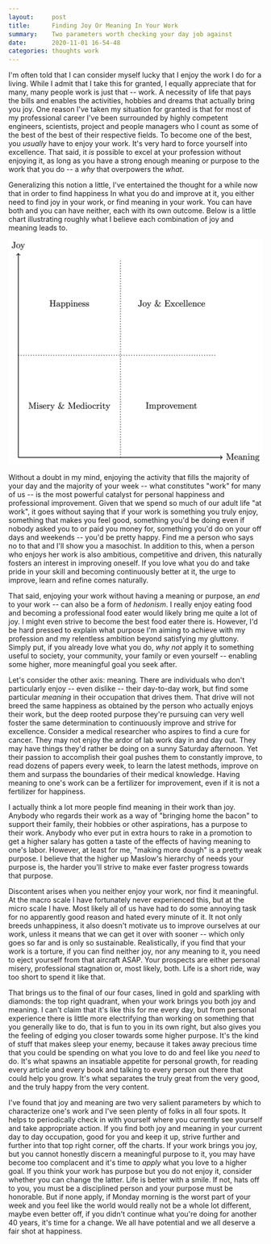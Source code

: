 ```yaml
---
layout:		post
title:		Finding Joy Or Meaning In Your Work
summary:	Two parameters worth checking your day job against
date:		2020-11-01 16-54-48
categories:	thoughts work
---
```


I'm often told that I can consider myself lucky that I enjoy the work I do for a living. While I admit that I take this for granted, I equally appreciate that for many, many people work is just that -- work. A necessity of life that pays the bills and enables the activities, hobbies and dreams that actually bring you joy. One reason I've taken my situation for granted is that for most of my professional career I've been surrounded by highly competent engineers, scientists, project and people managers who I count as some of the best of the best of their respective fields. To become one of the best, you *usually* have to enjoy your work. It's very hard to force yourself into excellence. That said, it *is* possible to excel at your profession without enjoying it, as long as you have a strong enough meaning or purpose to the work that you do -- a *why* that overpowers the *what*.

Generalizing this notion a little, I've entertained the thought for a while now that in order to find happiness In what you do and improve at it, you either need to find joy in your work, or find meaning in your work. You can have both and you can have neither, each with its own outcome. Below is a little chart illustrating roughly what I believe each combination of joy and meaning leads to.

<img alt="Learning Curves" src="/images/work/chart.png"/>

Without a doubt in my mind, enjoying the activity that fills the majority of your day and the majority of your week -- what constitutes "work" for many of us -- is the most powerful catalyst for personal happiness and professional improvement. Given that we spend so much of our adult life "at work", it goes without saying that if your work is something you truly enjoy, something that makes you feel good, something you'd be doing even if nobody asked you to or paid you money for, something you'd do on your off days and weekends -- you'd be pretty happy. Find me a person who says no to that and I'll show you a masochist. In addition to this, when a person who enjoys her work is also ambitious, competitive and driven, this naturally fosters an interest in improving oneself. If you love what you do and take pride in your skill and becoming continuously better at it, the urge to improve, learn and refine comes naturally.

That said, enjoying your work without having a meaning or purpose, an *end* to your work -- can also be a form of *hedonism*. I really enjoy eating food and becoming a professional food eater would likely bring me quite a lot of joy. I might even strive to become the best food eater there is. However, I'd be hard pressed to explain what purpose I'm aiming to achieve with my profession and my relentless ambition beyond satisfying my gluttony. Simply put, if you already love what you do, *why not* apply it to something useful to society, your community, your family or even yourself -- enabling some higher, more meaningful goal you seek after.

Let's consider the other axis: meaning. There are individuals who don't particularly enjoy -- even dislike -- their day-to-day work, but find some particular *meaning* in their occupation that drives them. That drive will not breed the same happiness as obtained by the person who actually enjoys their work, but the deep rooted purpose they're pursuing can very well foster the same determination to continuously improve and strive for excellence. Consider a medical researcher who aspires to find a cure for cancer. They may not enjoy the ardor of lab work day in and day out. They may have things they'd rather be doing on a sunny Saturday afternoon. Yet their passion to accomplish their goal pushes them to constantly improve, to read dozens of papers every week, to learn the latest methods, improve on them and surpass the boundaries of their medical knowledge. Having meaning to one's work can be a fertilizer for improvement, even if it is not a fertilizer for happiness.

I actually think a lot more people find meaning in their work than joy. Anybody who regards their work as a way of "bringing home the bacon" to support their family, their hobbies or other aspirations, has a purpose to their work. Anybody who ever put in extra hours to rake in a promotion to get a higher salary has gotten a taste of the effects of having meaning to one's labor. However, at least for me, "making more dough" is a pretty weak purpose. I believe that the higher up Maslow's hierarchy of needs your purpose is, the harder you'll strive to make ever faster progress towards that purpose.

Discontent arises when you neither enjoy your work, nor find it meaningful. At the macro scale I have fortunately never experienced this, but at the micro scale I have. Most likely all of us have had to do some annoying task for no apparently good reason and hated every minute of it. It not only breeds unhappiness, it also doesn't motivate us to improve ourselves at our work, unless it means that we can get it over with sooner -- which only goes so far and is only so sustainable. Realistically, if you find that your work is a torture, if you can find neither joy, nor any meaning to it, you need to eject yourself from that aircraft ASAP. Your prospects are either personal misery, professional stagnation or, most likely, both. Life is a short ride, way too short to spend it like that.

That brings us to the final of our four cases, lined in gold and sparkling with diamonds: the top right quadrant, when your work brings you both joy and meaning. I can't claim that it's like this for me every day, but from personal experience there is little more electrifying than working on something that you generally like to do, that is fun to you in its own right, but also gives you the feeling of edging you closer towards some higher purpose. It's the kind of stuff that makes sleep your enemy, because it takes away precious time that you could be spending on what you love to do and feel like you *need* to do. It's what spawns an insatiable appetite for personal growth, for reading every article and every book and talking to every person out there that could help you grow. It's what separates the truly great from the very good, and the truly happy from the very content.

I've found that joy and meaning are two very salient parameters by which to characterize one's work and I've seen plenty of folks in all four spots. It helps to periodically check in with yourself where you currently see yourself and take appropriate action. If you find both joy and meaning in your current day to day occupation, good for you and keep it up, strive further and further into that top right corner, off the charts. If your work brings you joy, but you cannot honestly discern a meaningful purpose to it, you may have become too complacent and it's time to *apply* what you love to a higher goal. If you think your work has purpose but you do not enjoy it, consider whether you can change the latter. Life is better with a smile. If not, hats off to you, you must be a disciplined person and your purpose must be honorable. But if none apply, if Monday morning is the worst part of your week and you feel like the world would really not be a whole lot different, maybe even better off, if you didn't continue what you're doing for another 40 years, it's time for a change. We all have potential and we all deserve a fair shot at happiness.
